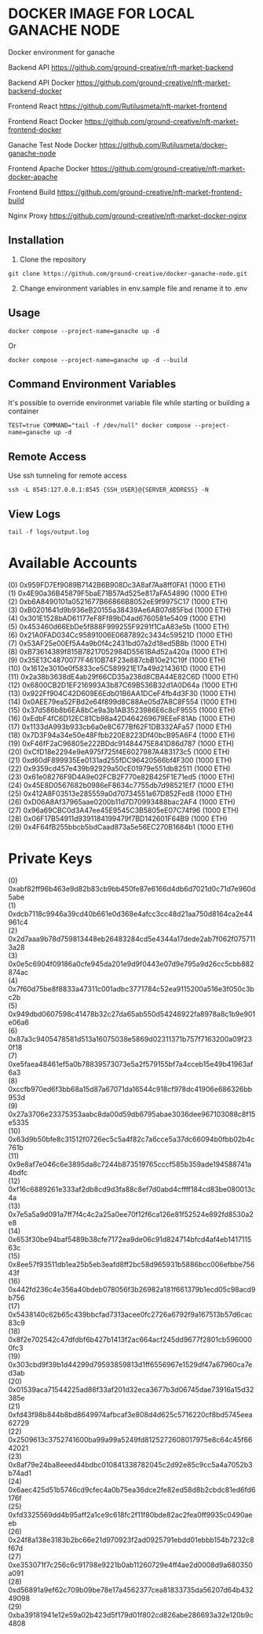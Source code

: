 # DOCKER IMAGE FOR LOCAL GANACHE NODE

Docker environment for ganache

Backend API
https://github.com/ground-creative/nft-market-backend

Backend API Docker
https://github.com/ground-creative/nft-market-backend-docker

Frontend React
https://github.com/Rutilusmeta/nft-market-frontend

Frontend React Docker
https://github.com/ground-creative/nft-market-frontend-docker

Ganache Test Node Docker
https://github.com/Rutilusmeta/docker-ganache-node

Frontend Apache Docker
https://github.com/ground-creative/nft-market-docker-apache

Frontend Build
https://github.com/ground-creative/nft-market-frontend-build

Nginx Proxy
https://github.com/ground-creative/nft-market-docker-nginx

## Installation

1) Clone the repository
```
git clone https://github.com/ground-creative/docker-ganache-node.git
```

2) Change environment variables in env.sample file and rename it to .env

## Usage

```
docker compose --project-name=ganache up -d
```
Or
```
docker compose --project-name=ganache up -d --build
```

## Command Environment Variables

It's possible to override environmet variable file while starting or building a container
```
TEST=true COMMAND="tail -f /dev/null" docker compose --project-name=ganache up -d
```

## Remote Access

Use ssh tunneling for remote access
```
ssh -L 8545:127.0.0.1:8545 {SSH_USER}@{SERVER_ADDRESS} -N
```

## View Logs
```
tail -f logs/output.log
```

Available Accounts
==================
(0) 0x959FD7Ef9089B7142B6B908Dc3A8af7Aa8ff0FA1 (1000 ETH)\
(1) 0x4E90a36B45879F5baE71B57Ad525e817aFA54890 (1000 ETH)\
(2) 0xb6A8490101a0521677B66866B8052eE9f9975C17 (1000 ETH)\
(3) 0xB0201641d9b936eB20155a38439Ae6AB07d85Fbd (1000 ETH)\
(4) 0x301E1528bAD61177eF8Ff89bD4ad6760581e5409 (1000 ETH)\
(5) 0x453460d66EbDe5f888F999255F9291f1CaA83e5b (1000 ETH)\
(6) 0x21A0FAD034Cc95891006E0687892c3434c59521D (1000 ETH)\
(7) 0x53AF25e00Ef5A4a9b0f4c2431bd07a2d18ed5B8b (1000 ETH)\
(8) 0xB73614389f815B78217052984D5561BAd52a420a (1000 ETH)\
(9) 0x35E13C4870077F4610B74F23e887cbB10e21C19f (1000 ETH)\
(10) 0x1612e3010e0f5833ce5C589921E17a49d214361D (1000 ETH)\
(11) 0x2a38b3638dE4ab29f66CD35a238d8CBA44E82C6D (1000 ETH)\
(12) 0x6800CB2D1EF216993A3b87C69B536B32d1A0D64a (1000 ETH)\
(13) 0x922Ff904C42D609E6Edb01B6AA1DCeF4fb4d3F30 (1000 ETH)\
(14) 0x0AEE79ea52FBd2e64f899d8C88Ae05d7A8C8F554 (1000 ETH)\
(15) 0x37d586b8b6EA8bCe9a3b1AB3523986E6c8cF9555 (1000 ETH)\
(16) 0xEdbF4fC6D12EC81Cb98a42D464269679EEeF81Ab (1000 ETH)\
(17) 0x1133dA993b933cb6a0e8C677Bf62F1DB332AFa57 (1000 ETH)\
(18) 0x7D3F94a34e50e48Ffbb220E8223Df40bcB95A6F4 (1000 ETH)\
(19) 0xF46fF2aC96805e222BDdc91484475E841D86d787 (1000 ETH)\
(20) 0xCfD18e2294e9eA975f725f4E6027987A483173c5 (1000 ETH)\
(21) 0xd60dF899935Ee0131ad255fDC96420566bf4F300 (1000 ETH)\
(22) 0x9359cd457e439b92929a50cE01979e551db82511 (1000 ETH)\
(23) 0x61e08276F9D4A9e02FCB2F770e82B425F1E71ed5 (1000 ETH)\
(24) 0x45E8D0567682b0986eF8634c7755db7d98521Ef7 (1000 ETH)\
(25) 0x412A8F03513e285559a0d70734551a67D852Fed8 (1000 ETH)\
(26) 0xD06A8Af37965aae0200b11d7D70993488bac2AF4 (1000 ETH)\
(27) 0x96a69CBC0d3A47ee45E9545C3B5805eE07C74f96 (1000 ETH)\
(28) 0x06F17B54911d9391184199479f7BD142601F64B9 (1000 ETH)\
(29) 0x4F64fB255bbcb5bdCaad873a5e56EC270B1684b1 (1000 ETH)

Private Keys
==================
(0) 0xabf82ff96b463e9d82b83cb9bb450fe87e6166d4db6d7021d0c71d7e960d5abe\
(1) 0xdcb7118c9946a39cd40b661e0d368e4afcc3cc48d21aa750d8164ca2e44961c4\
(2) 0x2d7aaa9b78d759813448eb26483284cd5e4344a17dede2ab7f062f0757113a28\
(3) 0x0e5c6904f09186a0cfe945da201e9d9f0443e07d9e795a9d26cc5cbb882874ac\
(4) 0x7f60d75be8f8833a47311c001adbc3771784c52ea9115200a516e3f050c3bc2b\
(5) 0x949dbd0607598c41478b32c27da65ab550d54246922fa8978a8c1b9e901e06a6\
(6) 0x87a3c9405478581d513a16075038e5869d02311371b757f7163200a09f230f18\
(7) 0xe5faea48461ef5a0b78839573073e5a2f579155bf7a4cceb15e49b41963af6a3\
(8) 0xccfb970ed6f3bb68a15d87a67071da16544c918cf978dc41906e686326bb953d\
(9) 0x27a3706e23375353aabc8da00d59db6795abae3036dee967103088c8f15e5335\
(10) 0x63d9b50bfe8c31512f0726ec5c5a4f82c7a6cce5a37dc66094b0fbb02b4c761b\
(11) 0x9e8af7e046c6e3895da8c7244b873519765cccf585b359ade194588741a4bdfc\
(12) 0xf16c6889261e333af2db8cd9d3fa88c8ef7d0abd4cffff184cd83be080013c4a\
(13) 0x7e5a5a9d091a7ff7f4c4c2a25a0ee70f12f6ca126e81f52524e892fd8530a2e8\
(14) 0x653f30be94baf5489b38cfe7172ea9de06c91d824714bfcd4af4eb141711563c\
(15) 0x8ee57f93511db1ea25b5eb3eafd8ff2bc58d965931b5886bcc006efbbe75643f\
(16) 0x442fd236c4e356a40bdeb078056f3b26982a181f661379b1ecd05c98acd9b756\
(17) 0x5438140c62b65c439bbcfad7313acee0fc2726a6792f9a167513b57d6cac83c9\
(18) 0x8f2e702542c47dfdbf6b427b1413f2ac664acf245dd9677f2801cb5960000fc3\
(19) 0x303cbd9f39b1d44299d79593859813d1ff6556967e1529df47a67960ca7ed3ab\
(20) 0x01539aca71544225ad86f33af201d32eca3677b3d06745dae73916a15d32385e\
(21) 0xfd43f98b844b8bd8649974afbcaf3e808d4d625c5716220cf8bd5745eea62729\
(22) 0x2509613c3752741600ba99a99a5249fd8125272608017975e8c64c45f6642021\
(23) 0x8af79e24ba8eeed44bdbc010841338782045c2d92e85c9cc5a4a7052b3b74ad1\
(24) 0x6aec425d51b5746cd9cfec4a0b75ea36dce2fe82ed58d8b2cbdc81ed6fd6176f\
(25) 0xfd3325569dd4b95aff2a1ce9c618fc2f11f80bde82ac2fea0ff9935c0490aeeb\
(26) 0x24f8a138e3183b2bc66e21d970923f2ad0925791ebdd01ebbb154b7232c8f67d\
(27) 0xe353071f7c256c6c91798e9221b0ab11260729e4ff4ae2d0008d9a680350a091\
(28) 0xd56891a9ef62c709b09be78e17a4562377cea81833735da56207d64b43249098\
(29) 0xba39181941e12e59a02b423d5f179d01f802cd826abe286693a32e120b9c4808
